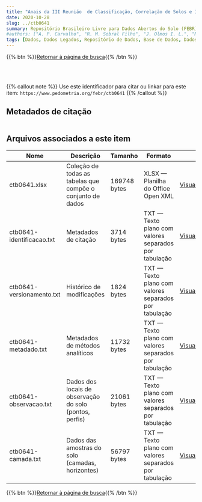 ```yaml
---
title: "Anais da III Reunião  de Classificação, Correlação de Solos e Interpretação de Aptidão Agrícola"
date: 2020-10-28
slug: ../ctb0641
summary: Repositório Brasileiro Livre para Dados Abertos do Solo (FEBR) | A febre dos dados de solo no Brasil
#authors: ["A. P. Carvalho", "R. M. Sobral Filho", "J. Olmos I. L.", "M. N. Camargo", "R. Pötter", "D. Hochmüller", "J. Ker", "L. Achá Panoso", "J. B. Oliveira", "J. M. Valadares", "M. Conceição", "K. P. Wittern", "F. Barreto", "E. P. Mothci", "F. Palmieri", "T. E. Rodrigues", "J. L. Souza", "N. P. Tavares", "W. Azevedo", "W. Oliveira", "R. N. Peres", "M. A. M. Duriez", "R. A. L. Johas", "M. E. C. C. Melo", "W. S. Araújo", "J. L. Paula", "J. L. R. Souza", "P. C. Lima"]
tags: [Dados, Dados Legados, Repositório de Dados, Base de Dados, Dados Abertos]
---
```


<style>
div.alert > div {
    font-size: 0.8rem;
}
</style>

{{% btn %}}<a href="/febr/buscar/">Retornar à página de busca</a>{{% /btn %}}

<br>
<br>

{{% callout note %}}
Use este identificador para citar ou linkar para este item: `https://www.pedometria.org/febr/ctb0641`
{{% /callout %}}

## Metadados de citação

<table>
<!-- Fonte: https://gist.github.com/jfreels/6814721 -->
<script src="https://d3js.org/d3.v3.min.js" charset="utf-8"></script>
<!-- <script type='text/javascript' src='/febr/buscar/script.js'></script> -->
<script type='text/javascript'>
  d3.tsv('ctb0641-identificacao.txt',function (data) {
    var columns = ['campo', 'valor']
    tabulate(data, columns)
  })
</script>
</table>

## Arquivos associados a este item

<table style="width:100%">
  <thead>
    <tr>
      <th>Nome</th>
      <th>Descrição</th>
      <th>Tamanho</th>
      <th>Formato</th>
      <th></th>
    </tr>
  </thead>
  <tbody>
    <tr>
      <td>ctb0641.xlsx</td>
      <td>Coleção de todas as tabelas que compõe o conjunto de dados</td>
      <td>169748 bytes</td>
      <td>XLSX — Planilha do Office Open XML</td>
      <td><a href="https://cloud.utfpr.edu.br/index.php/s/Df6dhfzYJ1DDeso/download?path=%2Fctb0641&files=ctb0641.xlsx" class="btn btn-primary btn-block" role="button">Visualizar/Abrir</a></td>
    </tr>
    <tr>
      <td>ctb0641-identificacao.txt</td>
      <td>Metadados de citação</td>
      <td>3714 bytes</td>
      <td>TXT — Texto plano com valores separados por tabulação</td>
      <td><a href="https://cloud.utfpr.edu.br/index.php/s/Df6dhfzYJ1DDeso/download?path=%2Fctb0641&files=ctb0641-identificacao.txt" class="btn btn-primary btn-block" role="button">Visualizar/Abrir</a></td>
    </tr>
    <tr>
      <td>ctb0641-versionamento.txt</td>
      <td>Histórico de modificações</td>
      <td>1824 bytes</td>
      <td>TXT — Texto plano com valores separados por tabulação</td>
      <td><a href="https://cloud.utfpr.edu.br/index.php/s/Df6dhfzYJ1DDeso/download?path=%2Fctb0641&files=ctb0641-versionamento.txt" class="btn btn-primary btn-block" role="button">Visualizar/Abrir</a></td>
    </tr>
    <tr>
      <td>ctb0641-metadado.txt</td>
      <td>Metadados de métodos analíticos</td>
      <td>11732 bytes</td>
      <td>TXT — Texto plano com valores separados por tabulação</td>
      <td><a href="https://cloud.utfpr.edu.br/index.php/s/Df6dhfzYJ1DDeso/download?path=%2Fctb0641&files=ctb0641-metadado.txt" class="btn btn-primary btn-block" role="button">Visualizar/Abrir</a></td>
    </tr>
    <tr>
      <td>ctb0641-observacao.txt</td>
      <td>Dados dos locais de observação do solo (pontos, perfis)</td>
      <td>21061 bytes</td>
      <td>TXT — Texto plano com valores separados por tabulação</td>
      <td><a href="https://cloud.utfpr.edu.br/index.php/s/Df6dhfzYJ1DDeso/download?path=%2Fctb0641&files=ctb0641-observacao.txt" class="btn btn-primary btn-block" role="button">Visualizar/Abrir</a></td>
    </tr>
    <tr>
      <td>ctb0641-camada.txt</td>
      <td>Dados das amostras do solo (camadas, horizontes)</td>
      <td>56797 bytes</td>
      <td>TXT — Texto plano com valores separados por tabulação</td>
      <td><a href="https://cloud.utfpr.edu.br/index.php/s/Df6dhfzYJ1DDeso/download?path=%2Fctb0641&files=ctb0641-camada.txt" class="btn btn-primary btn-block" role="button">Visualizar/Abrir</a></td>
    </tr>
  </tbody>
</table>

{{% btn %}}<a href="/febr/buscar/">Retornar à página de busca</a>{{% /btn %}}

